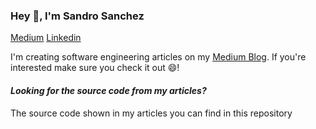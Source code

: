 ### Hey 👋, I'm Sandro Sanchez

[Medium](https://medium.com/@sandropucp)
[Linkedin](https://www.linkedin.com/in/sandro-s-75358b10/)

I'm creating software engineering articles on my [Medium Blog](https://medium.com/@sandropucp). If you're interested make sure you check it out 😄!

#### *Looking for the source code from my articles?*
The source code shown in my articles you can find in this repository

<!--
**sandropucp/sandropucp** is a ✨ _special_ ✨ repository because its `README.md` (this file) appears on your GitHub profile.

Here are some ideas to get you started:

- 🔭 I’m currently working on ...
- 🌱 I’m currently learning ...
- 👯 I’m looking to collaborate on ...
- 🤔 I’m looking for help with ...
- 💬 Ask me about ...
- 📫 How to reach me: ...
- 😄 Pronouns: ...
- ⚡ Fun fact: ...
-->
